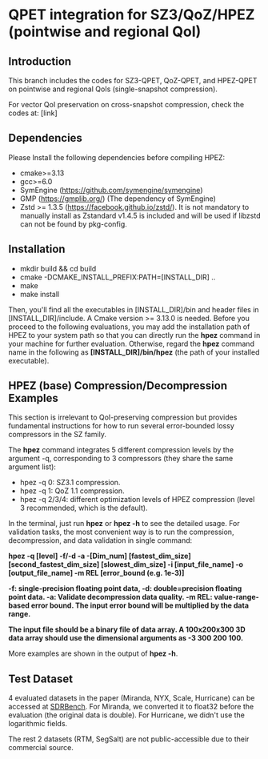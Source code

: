 # QPET integration for SZ3/QoZ/HPEZ (pointwise and regional QoI)

## Introduction

This branch includes the codes for SZ3-QPET, QoZ-QPET, and HPEZ-QPET on pointwise and regional QoIs (single-snapshot compression).

For vector QoI preservation on cross-snapshot compression, check the codes at: [link] 

## Dependencies

Please Install the following dependencies before compiling HPEZ:

* cmake>=3.13
* gcc>=6.0
* SymEngine (https://github.com/symengine/symengine)
* GMP (https://gmplib.org/) (The dependency of SymEngine)
* Zstd >= 1.3.5 (https://facebook.github.io/zstd/). It is not mandatory to manually install as Zstandard v1.4.5 is included and will be used if libzstd can not be found by pkg-config.

## Installation

* mkdir build && cd build
* cmake -DCMAKE_INSTALL_PREFIX:PATH=[INSTALL_DIR] ..
* make
* make install

Then, you'll find all the executables in [INSTALL_DIR]/bin and header files in [INSTALL_DIR]/include. A Cmake version >= 3.13.0 is needed. 
Before you proceed to the following evaluations, you may add the installation path of HPEZ to your system path so that you can directly run the **hpez** command in your machine for further evaluation. 
Otherwise, regard the **hpez** command name in the following as **[INSTALL_DIR]/bin/hpez** (the path of your installed executable).

## HPEZ (base) Compression/Decompression Examples

This section is irrelevant to QoI-preserving compression but provides fundamental instructions for how to run several error-bounded lossy compressors in the SZ family. 

The **hpez** command integrates 5 different compression levels by the argument -q, corresponding to 3 compressors (they share the same argument list):

* hpez -q 0: SZ3.1 compression.
* hpez -q 1: QoZ 1.1 compression.
* hpez -q 2/3/4: different optimization levels of HPEZ compression (level 3 recommended, which is the default).

In the terminal, just run **hpez** or **hpez -h** to see the detailed usage. For validation tasks, the most convenient way is to run the compression, decompression, and data validation in single command:

**hpez -q [level] -f/-d -a -[Dim_num] [fastest_dim_size] [second_fastest_dim_size] [slowest_dim_size] -i [input_file_name] -o [output_file_name] -m REL [error_bound (e.g. 1e-3)]**

**-f: single-precision floating point data, -d: double=precision floating point data. -a: Validate decompression data quality. -m REL: value-range-based error bound. The input error bound will be multiplied by the data range.**

**The input file should be a binary file of data array. A 100x200x300 3D data array should use the dimensional arguments as -3 300 200 100.**

More examples are shown in the output of **hpez -h**.

## Test Dataset

4 evaluated datasets in the paper (Miranda, NYX, Scale, Hurricane) can be accessed at [SDRBench](https://sdrbench.github.io/). For Miranda, we converted it to float32 before the evaluation (the original data is double). For Hurricane, we didn't use the logarithmic fields.

The rest 2 datasets (RTM, SegSalt) are not public-accessible due to their commercial source.

